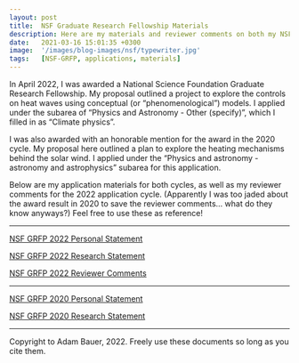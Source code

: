 ```yaml
---
layout: post
title:  NSF Graduate Research Fellowship Materials
description: Here are my materials and reviewer comments on both my NSF Graduate Research Fellowship applications.
date:   2021-03-16 15:01:35 +0300
image:  '/images/blog-images/nsf/typewriter.jpg'
tags:   [NSF-GRFP, applications, materials]
---
```


In April 2022, I was awarded a National Science Foundation Graduate Research Fellowship. My proposal outlined a project to explore the controls on heat waves using conceptual (or “phenomenological”) models. I applied under the subarea of “Physics and Astronomy - Other (specify)”, which I filled in as “Climate physics”. 

I was also awarded with an honorable mention for the award in the 2020 cycle. My proposal here outlined a plan to explore the heating mechanisms behind the solar wind. I applied under the “Physics and astronomy - astronomy and astrophysics” subarea for this application. 

Below are my application materials for both cycles, as well as my reviewer comments for the 2022 application cycle. (Apparently I was too jaded about the award result in 2020 to save the reviewer comments… what do they know anyways?) Feel free to use these as reference! 

---

[NSF GRFP 2022 Personal Statement](/files/grfp/Bauer_PersonalStatement_2022.pdf)

[NSF GRFP 2022 Research Statement](/files/grfp/Bauer_ResearchStatement_2022.pdf)

[NSF GRFP 2022 Reviewer Comments](/files/grfp/Bauer_ReviewerComments_2022.pdf)

---

[NSF GRFP 2020 Personal Statement](/files/grfp/Bauer_PersonalStatement_2020.pdf)

[NSF GRFP 2020 Research Statement](/files/grfp/Bauer_ResearchStatement_2020.pdf)

---
Copyright to Adam Bauer, 2022. Freely use these documents so long as you cite them. 
